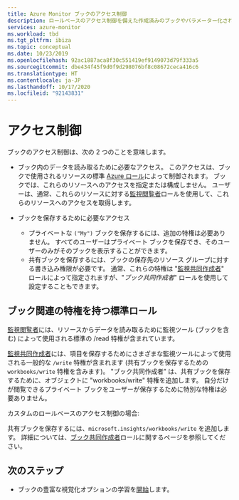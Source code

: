 ```yaml
---
title: Azure Monitor ブックのアクセス制御
description: ロールベースのアクセス制御を備えた作成済みのブックやパラメーター化されたカスタム ブックを使用して、複雑なレポート作成を簡素化します
services: azure-monitor
ms.workload: tbd
ms.tgt_pltfrm: ibiza
ms.topic: conceptual
ms.date: 10/23/2019
ms.openlocfilehash: 92ac1887aca8f30c551419ef9149073d79f333a5
ms.sourcegitcommit: dbe434f45f9d0f9d298076bf8c08672ceca416c6
ms.translationtype: HT
ms.contentlocale: ja-JP
ms.lasthandoff: 10/17/2020
ms.locfileid: "92143831"
---
```

# <a name="access-control"></a>アクセス制御

ブックのアクセス制御は、次の 2 つのことを意味します。

* ブック内のデータを読み取るために必要なアクセス。 このアクセスは、ブックで使用されるリソースの標準 [Azure ロール](../../role-based-access-control/overview.md)によって制御されます。 ブックでは、これらのリソースへのアクセスを指定または構成しません。 ユーザーは、通常、これらのリソースに対する[監視閲覧者](../../role-based-access-control/built-in-roles.md#monitoring-reader)ロールを使用して、これらのリソースへのアクセスを取得します。

* ブックを保存するために必要なアクセス

    - プライベートな `("My")` ブックを保存するには、追加の特権は必要ありません。 すべてのユーザーはプライベート ブックを保存でき、そのユーザーのみがそのブックを表示することができます。
    - 共有ブックを保存するには、ブックの保存先のリソース グループに対する書き込み権限が必要です。 通常、これらの特権は "[監視共同作成者](../../role-based-access-control/built-in-roles.md#monitoring-contributor)" ロールによって指定されますが、"*ブック共同作成者*" ロールを使用して設定することもできます。
    
## <a name="standard-roles-with-workbook-related-privileges"></a>ブック関連の特権を持つ標準ロール

[監視閲覧者](../../role-based-access-control/built-in-roles.md#monitoring-reader)には、リソースからデータを読み取るために監視ツール (ブックを含む) によって使用される標準の /read 特権が含まれています。

[監視共同作成者](../../role-based-access-control/built-in-roles.md#monitoring-contributor)には、項目を保存するためにさまざまな監視ツールによって使用される一般的な `/write` 特権が含まれます (共有ブックを保存するための `workbooks/write` 特権を含みます)。
"ブック共同作成者" は、共有ブックを保存するために、オブジェクトに "workbooks/write" 特権を追加します。
自分だけが閲覧できるプライベート ブックをユーザーが保存するために特別な特権は必要ありません。

カスタムのロールベースのアクセス制御の場合:

共有ブックを保存するには、`microsoft.insights/workbooks/write` を追加します。 詳細については、[ブック共同作成者](../../role-based-access-control/built-in-roles.md#monitoring-contributor)ロールに関するページを参照してください。

## <a name="next-steps"></a>次のステップ

* ブックの豊富な視覚化オプションの学習を[開始](./workbooks-overview.md#visualizations)します。